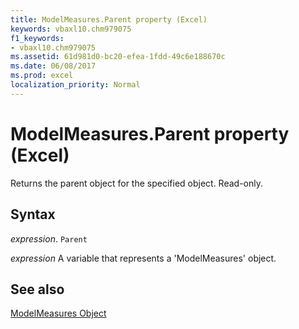 ```yaml
---
title: ModelMeasures.Parent property (Excel)
keywords: vbaxl10.chm979075
f1_keywords:
- vbaxl10.chm979075
ms.assetid: 61d981d0-bc20-efea-1fdd-49c6e188670c
ms.date: 06/08/2017
ms.prod: excel
localization_priority: Normal
---
```



# ModelMeasures.Parent property (Excel)

Returns the parent object for the specified object. Read-only.


## Syntax

_expression_. `Parent`

_expression_ A variable that represents a 'ModelMeasures' object.


## See also


[ModelMeasures Object ](Excel.modelmeasures.md)


